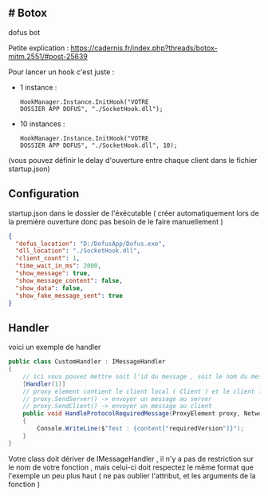 <h2># Botox</h2>
dofus bot

Petite explication : https://cadernis.fr/index.php?threads/botox-mitm.2551/#post-25639

Pour lancer un hook c'est juste : </br>
  - 1 instance : <pre><code class='language-cs'>HookManager.Instance.InitHook("VOTRE DOSSIER APP DOFUS", "./SocketHook.dll");</code></pre> 
  
  - 10 instances : <pre><code class='language-cs'>HookManager.Instance.InitHook("VOTRE DOSSIER APP DOFUS", "./SocketHook.dll", 10); </code></pre> 
  
  (vous pouvez définir le delay d'ouverture entre chaque client dans le fichier startup.json) </br> 

<h2> Configuration </h2>

startup.json dans le dossier de l'éxécutable ( créer automatiquement lors de la première ouverture donc pas besoin de le faire manuellement )
```json
{
  "dofus_location": "D:/DofusApp/Dofus.exe",
  "dll_location": "./SocketHook.dll",
  "client_count": 1,
  "time_wait_in_ms": 2000,
  "show_message": true,
  "show_message_content": false,
  "show_data": false,
  "show_fake_message_sent": true
}
```

<h2> Handler </h2>

voici un exemple de handler

```csharp
public class CustomHandler : IMessageHandler
{
    // ici vous pouvez mettre soit l'id du message , soit le nom du message
    [Handler(1)]
    // proxy element contient le client local ( Client ) et le client lié au serveur ( FakeClient )
    // proxy.SendServer() -> envoyer un message au server
    // proxy.SendClient() -> envoyer un message au client
    public void HandleProtocolRequiredMessage(ProxyElement proxy, NetworkElementField message, ProtocolJsonContent content)
    {
        Console.WriteLine($"Test : {content["requiredVersion"]}");
    }
}
``` 
Votre class doit dériver de IMessageHandler , il n'y a pas de restriction sur le nom de votre fonction , mais celui-ci doit respectez le même format que l'exemple un peu plus haut ( ne pas oublier l'attribut, et les arguments de la fonction  )
